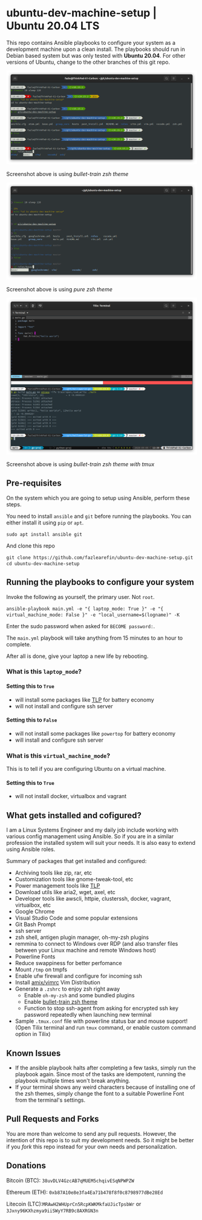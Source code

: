 # ubuntu-dev-machine-setup | Ubuntu 20.04 LTS

This repo contains Ansible playbooks to configure your system as a development machine upon a clean install. The playbooks should run in Debian based system but was only tested with **Ubuntu 20.04**. For other versions of Ubuntu, change to the other branches of this git repo.

![bullet-train-zsh-theme](.screenshot-bullet-train.png)

Screenshot above is using *bullet-train zsh theme*

![pure-zsh-theme](.screenshot-pure.png)

Screenshot above is using *pure zsh theme*

![bullet-train-zsh-theme-tmux](.screenshot-bullet-train-tmux.png)

Screenshot above is using *bullet-train zsh theme with tmux*


## Pre-requisites

On the system which you are going to setup using Ansible, perform these steps.

You need to install `ansible` and `git` before running the playbooks. You can either install it using `pip` or `apt`.

```
sudo apt install ansible git
```

And clone this repo

```
git clone https://github.com/fazlearefin/ubuntu-dev-machine-setup.git
cd ubuntu-dev-machine-setup
```

## Running the playbooks to configure your system

Invoke the following as yourself, the primary user. Not `root`.

```
ansible-playbook main.yml -e "{ laptop_mode: True }" -e "{ virtual_machine_mode: False }" -e "local_username=$(logname)" -K
```

Enter the sudo password when asked for `BECOME password:`.

The `main.yml` playbook will take anything from 15 minutes to an hour to complete.

After all is done, give your laptop a new life by rebooting.

### What is this `laptop_mode`?

#### Setting this to `True`

- will install some packages like [TLP](https://github.com/linrunner/TLP) for battery economy
- will not install and configure ssh server

#### Setting this to `False`

- will not install some packages like `powertop` for battery economy
- will install and configure ssh server

### What is this `virtual_machine_mode`?

This is to tell if you are configuring Ubuntu on a virtual machine.

#### Setting this to `True`

- will not install docker, virtualbox and vagrant

## What gets installed and cofigured?

I am a Linux Systems Engineer and my daily job include working with various config management using Ansible. So if you are in a similar profession the installed system will suit your needs. It is also easy to extend using Ansible roles.

Summary of packages that get installed and configured:

- Archiving tools like zip, rar, etc
- Customization tools like gnome-tweak-tool, etc
- Power management tools like [TLP](https://github.com/linrunner/TLP)
- Download utils like aria2, wget, axel, etc
- Developer tools like awscli, httpie, clusterssh, docker, vagrant, virtualbox, etc
- Google Chrome
- Visual Studio Code and some popular extensions
- Git Bash Prompt
- ssh server
- zsh shell, antigen plugin manager, oh-my-zsh plugins
- remmina to connect to Windows over RDP (and also transfer files between your Linux machine and remote Windows host)
- Powerline Fonts
- Reduce swappiness for better perfomance
- Mount `/tmp` on tmpfs
- Enable ufw firewall and configure for incoming ssh
- Install [amix/vimrc](https://github.com/amix/vimrc) Vim Distribution
- Generate a `.zshrc` to enjoy zsh right away
  - Enable `oh-my-zsh` and some bundled plugins
  - Enable [bullet-train zsh theme](https://github.com/caiogondim/bullet-train.zsh)
  - Function to stop ssh-agent from asking for encrypted ssh key password repeatedly when launching new terminal
- Sample `.tmux.conf` file with powerline status bar and mouse support! (Open Tilix terminal and run `tmux` command, or enable custom command option in Tilix)

## Known Issues

- If the ansible playbook halts after completing a few tasks, simply run the playbook again. Since most of the tasks are idempotent, running the playbook multiple times won't break anything.
- If your terminal shows any weird characters because of installing one of the zsh themes, simply change the font to a suitable Powerline Font from the terminal's settings.

## Pull Requests and Forks

You are more than welcome to send any pull requests. However, the intention of this repo is to suit my development needs. So it might be better if you *fork* this repo instead for your own needs and personalization.

## Donations

Bitcoin (BTC): `38uvDLV4GzcAB7qMUEM5chqivESqNPWPZW`

Ethereum (ETH): `0xb87A10e8e3fa4Ea71b478f8f0c8798977dBe28Ed`

Litecoin (LTC):`MRAwH2WHUprCn5RcpKWKMkfaUJicTpsbWr` or `3Jxny96KXhzmya9iiSWyY7RB9c8AXRGN3n`
